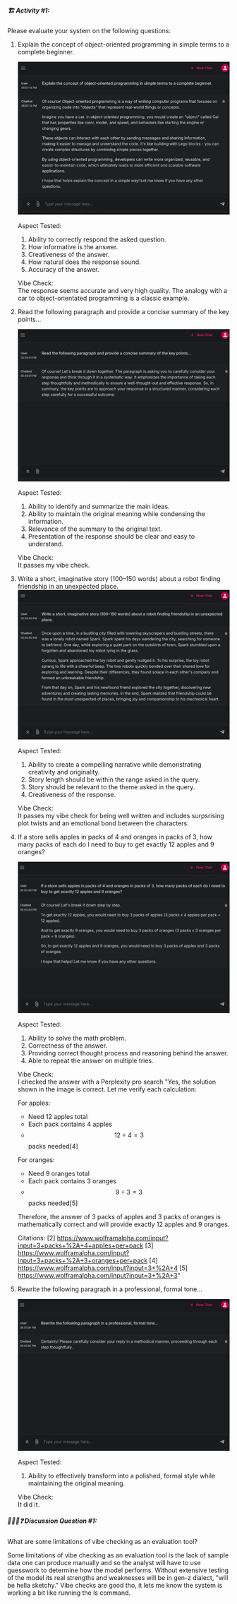 ##### 🏗️ Activity #1:

Please evaluate your system on the following questions:

1. Explain the concept of object-oriented programming in simple terms to a complete beginner. <br/>

   ![first](image1.png)

   Aspect Tested:
   1. Ability to correctly respond the asked question.
   2. How informative is the answer.
   3. Creativeness of the answer.
   4. How natural does the response sound.
   5. Accuracy of the answer.

   Vibe Check:<br/> The response seems accurate and very high quality. The analogy with a car to object-orientated programming is a classic example.


2. Read the following paragraph and provide a concise summary of the key points… <br/>

   ![second](image2.png)

   Aspect Tested:
   1. Ability to identify and summarize the main ideas.
   2. Ability to maintain the original meaning while condensing the information.
   3. Relevance of the summary to the original text.
   4. Presentation of the response should be clear and easy to understand.

   Vibe Check:<br/> It passes my vibe check.


3. Write a short, imaginative story (100–150 words) about a robot finding friendship in an unexpected place.
![third](image3.png)

   Aspect Tested:
   1. Ability to create a compelling narrative while demonstrating creativity and originality.
   2. Story length should be within the range asked in the query.
   3. Story should be relevant to the theme asked in the query.
   4. Creativeness of the response.

   Vibe Check:<br/> It passes my vibe check for being well written and includes surpsrising plot twists and an emotional bond between the characters.

4. If a store sells apples in packs of 4 and oranges in packs of 3, how many packs of each do I need to buy to get exactly 12 apples and 9 oranges?

   ![fourth](image4.png)

   Aspect Tested:
   1. Ability to solve the math problem.
   2. Correctness of the answer.
   3. Providing correct thought process and reasoning behind the answer.
   4. Able to repeat the answer on multiple tries.

   Vibe Check: <br/> I checked the answer with a Perplexity pro search "Yes, the solution shown in the image is correct. Let me verify each calculation:

   For apples:
   - Need 12 apples total
   - Each pack contains 4 apples
   - $$12 ÷ 4 = 3$$ packs needed[4]

   For oranges:
   - Need 9 oranges total
   - Each pack contains 3 oranges
   - $$9 ÷ 3 = 3$$ packs needed[5]

   Therefore, the answer of 3 packs of apples and 3 packs of oranges is mathematically correct and will provide exactly 12 apples and 9 oranges.

   Citations:
   [2] https://www.wolframalpha.com/input?input=3+packs+%2A+4+apples+per+pack
   [3] https://www.wolframalpha.com/input?input=3+packs+%2A+3+oranges+per+pack
   [4] https://www.wolframalpha.com/input?input=3+%2A+4
   [5] https://www.wolframalpha.com/input?input=3+%2A+3"

5. Rewrite the following paragraph in a professional, formal tone…

   ![fifth-1](image5.png)

   Aspect Tested:
   1. Ability to effectively transform into a polished, formal style while maintaining the original meaning.

   Vibe Check: <br/> It did it.


##### 🧑‍🤝‍🧑❓ Discussion Question #1:

What are some limitations of vibe checking as an evaluation tool? <br/>

Some limitations of vibe checking as an evaluation tool is the lack of sample data one can produce manually and so the analyst will have to use guesswork to determine how the model performs. Without extensive testing of the model its real strengths and weaknesses will be in gen-z dialect, "will be hella sketchy."
Vibe checks are good tho, it lets me know the system is working a bit like running the ls command.
